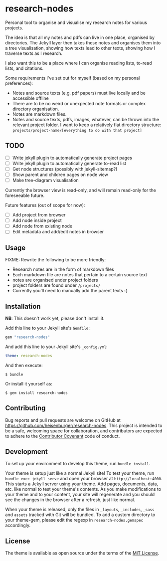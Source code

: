 # research-nodes

Personal tool to organise and visualise my research notes for various projects.

The idea is that all my notes and pdfs can live in one place, organised by directories. The Jekyll layer then takes these notes and organises them into a tree visualisation, showing how texts lead to other texts, showing how I traverse texts as I research.

I also want this to be a place where I can organise reading lists, to-read lists, and citations.

Some requirements I've set out for myself (based on my personal preferences):

- Notes and source texts (e.g. pdf papers) must live locally and be accessible offline
- There are to be no weird or unexpected note formats or complex directory organisation. 
- Notes are markdown files.
- Notes and source texts, pdfs, images, whatever, can be thrown into the relevant project folder. I want to keep a relatively flat directory structure: `projects/project-name/[everything to do with that project]`

## TODO

- [ ] Write jekyll plugin to automatically generate project pages
- [ ] Write jekyll plugin to automatically generate to-read list
- [ ] Get node structures (possibly with jekyll-sitemap?)
- [ ] Show parent and children pages on node view
- [ ] Make tree-diagram visualisation

Currently the browser view is read-only, and will remain read-only for the foreseeable future.

Future features (out of scope for now):

- [ ] Add project from browser
- [ ] Add node inside project
- [ ] Add node from existing node
- [ ] Edit metadata and add/edit notes in browser

## Usage

FIXME: Rewrite the following to be more friendly:

- Research notes are in the form of markdown files
- Each markdown file are notes that pertain to a certain source text
- notes are organised under project folders
- project folders are found under `/projects/`
- Currently you'll need to manually add the parent texts :(

## Installation

**NB**: This doesn't work yet, please don't install it.

Add this line to your Jekyll site's `Gemfile`:

```ruby
gem "research-nodes"
```

And add this line to your Jekyll site's `_config.yml`:

```yaml
theme: research-nodes
```

And then execute:

    $ bundle

Or install it yourself as:

    $ gem install research-nodes

## Contributing

Bug reports and pull requests are welcome on GitHub at https://github.com/heisenburger/research-nodes. This project is intended to be a safe, welcoming space for collaboration, and contributors are expected to adhere to the [Contributor Covenant](http://contributor-covenant.org) code of conduct.

## Development

To set up your environment to develop this theme, run `bundle install`.

Your theme is setup just like a normal Jekyll site! To test your theme, run `bundle exec jekyll serve` and open your browser at `http://localhost:4000`. This starts a Jekyll server using your theme. Add pages, documents, data, etc. like normal to test your theme's contents. As you make modifications to your theme and to your content, your site will regenerate and you should see the changes in the browser after a refresh, just like normal.

When your theme is released, only the files in `_layouts`, `_includes`, `_sass` and `assets` tracked with Git will be bundled.
To add a custom directory to your theme-gem, please edit the regexp in `research-nodes.gemspec` accordingly.

## License

The theme is available as open source under the terms of the [MIT License](https://opensource.org/licenses/MIT).


